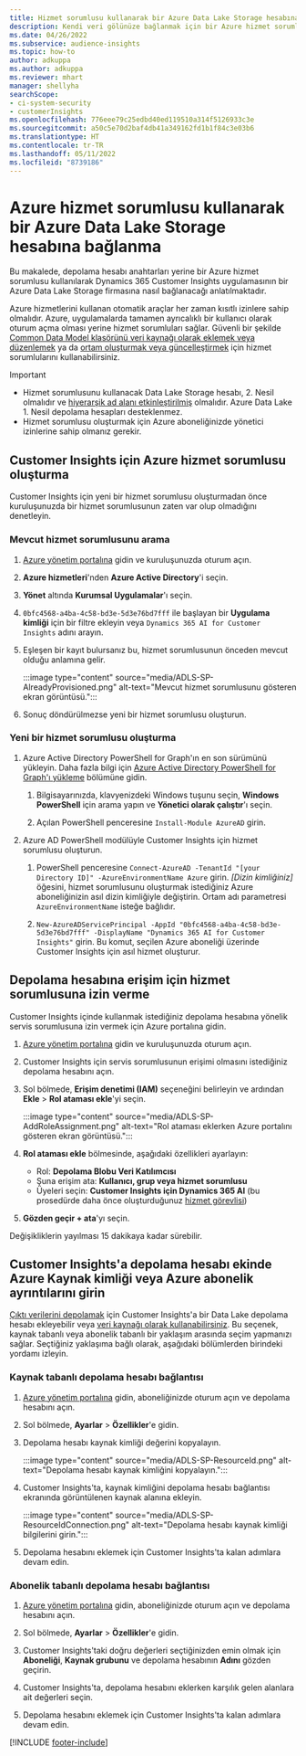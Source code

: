 ```yaml
---
title: Hizmet sorumlusu kullanarak bir Azure Data Lake Storage hesabına bağlanma
description: Kendi veri gölünüze bağlanmak için bir Azure hizmet sorumlusu kullanın.
ms.date: 04/26/2022
ms.subservice: audience-insights
ms.topic: how-to
author: adkuppa
ms.author: adkuppa
ms.reviewer: mhart
manager: shellyha
searchScope:
- ci-system-security
- customerInsights
ms.openlocfilehash: 776eee79c25edbd40ed119510a314f5126933c3e
ms.sourcegitcommit: a50c5e70d2baf4db41a349162fd1b1f84c3e03b6
ms.translationtype: HT
ms.contentlocale: tr-TR
ms.lasthandoff: 05/11/2022
ms.locfileid: "8739186"
---
```

# <a name="connect-to-an-azure-data-lake-storage-account-by-using-an-azure-service-principal"></a>Azure hizmet sorumlusu kullanarak bir Azure Data Lake Storage hesabına bağlanma

Bu makalede, depolama hesabı anahtarları yerine bir Azure hizmet sorumlusu kullanılarak Dynamics 365 Customer Insights uygulamasının bir Azure Data Lake Storage firmasına nasıl bağlanacağı anlatılmaktadır. 

Azure hizmetlerini kullanan otomatik araçlar her zaman kısıtlı izinlere sahip olmalıdır. Azure, uygulamalarda tamamen ayrıcalıklı bir kullanıcı olarak oturum açma olması yerine hizmet sorumluları sağlar. Güvenli bir şekilde [Common Data Model klasörünü veri kaynağı olarak eklemek veya düzenlemek](connect-common-data-model.md) ya da [ortam oluşturmak veya güncelleştirmek](create-environment.md) için hizmet sorumlularını kullanabilirsiniz.

> [!IMPORTANT]
> - Hizmet sorumlusunu kullanacak Data Lake Storage hesabı, 2. Nesil olmalıdır ve [hiyerarşik ad alanı etkinleştirilmiş](/azure/storage/blobs/data-lake-storage-namespace) olmalıdır. Azure Data Lake 1. Nesil depolama hesapları desteklenmez.
> - Hizmet sorumlusu oluşturmak için Azure aboneliğinizde yönetici izinlerine sahip olmanız gerekir.

## <a name="create-an-azure-service-principal-for-customer-insights"></a>Customer Insights için Azure hizmet sorumlusu oluşturma

Customer Insights için yeni bir hizmet sorumlusu oluşturmadan önce kuruluşunuzda bir hizmet sorumlusunun zaten var olup olmadığını denetleyin.

### <a name="look-for-an-existing-service-principal"></a>Mevcut hizmet sorumlusunu arama

1. [Azure yönetim portalına](https://portal.azure.com) gidin ve kuruluşunuzda oturum açın.

2. **Azure hizmetleri**'nden **Azure Active Directory**'i seçin.

3. **Yönet** altında **Kurumsal Uygulamalar**'ı seçin.

4. `0bfc4568-a4ba-4c58-bd3e-5d3e76bd7fff` ile başlayan bir **Uygulama kimliği** için bir filtre ekleyin veya `Dynamics 365 AI for Customer Insights` adını arayın.

5. Eşleşen bir kayıt bulursanız bu, hizmet sorumlusunun önceden mevcut olduğu anlamına gelir. 
   
   :::image type="content" source="media/ADLS-SP-AlreadyProvisioned.png" alt-text="Mevcut hizmet sorumlusunu gösteren ekran görüntüsü.":::
   
6. Sonuç döndürülmezse yeni bir hizmet sorumlusu oluşturun.

### <a name="create-a-new-service-principal"></a>Yeni bir hizmet sorumlusu oluşturma

1. Azure Active Directory PowerShell for Graph'ın en son sürümünü yükleyin. Daha fazla bilgi için [Azure Active Directory PowerShell for Graph'ı yükleme](/powershell/azure/active-directory/install-adv2) bölümüne gidin.

   1. Bilgisayarınızda, klavyenizdeki Windows tuşunu seçin, **Windows PowerShell** için arama yapın ve **Yönetici olarak çalıştır**'ı seçin.
   
   1. Açılan PowerShell penceresine `Install-Module AzureAD` girin.

2. Azure AD PowerShell modülüyle Customer Insights için hizmet sorumlusu oluşturun.

   1. PowerShell penceresine `Connect-AzureAD -TenantId "[your Directory ID]" -AzureEnvironmentName Azure` girin. *[Dizin kimliğiniz]* öğesini, hizmet sorumlusunu oluşturmak istediğiniz Azure aboneliğinizin asıl dizin kimliğiyle değiştirin. Ortam adı parametresi `AzureEnvironmentName` isteğe bağlıdır.
  
   1. `New-AzureADServicePrincipal -AppId "0bfc4568-a4ba-4c58-bd3e-5d3e76bd7fff" -DisplayName "Dynamics 365 AI for Customer Insights"` girin. Bu komut, seçilen Azure aboneliği üzerinde Customer Insights için asıl hizmet oluşturur. 

## <a name="grant-permissions-to-the-service-principal-to-access-the-storage-account"></a>Depolama hesabına erişim için hizmet sorumlusuna izin verme

Customer Insights içinde kullanmak istediğiniz depolama hesabına yönelik servis sorumlusuna izin vermek için Azure portalına gidin.

1. [Azure yönetim portalına](https://portal.azure.com) gidin ve kuruluşunuzda oturum açın.

1. Customer Insights için servis sorumlusunun erişimi olmasını istediğiniz depolama hesabını açın.

1. Sol bölmede, **Erişim denetimi (IAM)** seçeneğini belirleyin ve ardından **Ekle** > **Rol ataması ekle**'yi seçin.

   :::image type="content" source="media/ADLS-SP-AddRoleAssignment.png" alt-text="Rol ataması eklerken Azure portalını gösteren ekran görüntüsü.":::

1. **Rol ataması ekle** bölmesinde, aşağıdaki özellikleri ayarlayın:
   - Rol: **Depolama Blobu Veri Katılımcısı**
   - Şuna erişim ata: **Kullanıcı, grup veya hizmet sorumlusu**
   - Üyeleri seçin: **Customer Insights için Dynamics 365 AI** (bu prosedürde daha önce oluşturduğunuz [hizmet görevlisi](#create-a-new-service-principal))

1.  **Gözden geçir + ata**'yı seçin.

Değişikliklerin yayılması 15 dakikaya kadar sürebilir.

## <a name="enter-the-azure-resource-id-or-the-azure-subscription-details-in-the-storage-account-attachment-to-customer-insights"></a>Customer Insights'a depolama hesabı ekinde Azure Kaynak kimliği veya Azure abonelik ayrıntılarını girin

[Çıktı verilerini depolamak](manage-environments.md) için Customer Insights'a bir Data Lake depolama hesabı ekleyebilir veya [veri kaynağı olarak kullanabilirsiniz](connect-dataverse-managed-lake.md). Bu seçenek, kaynak tabanlı veya abonelik tabanlı bir yaklaşım arasında seçim yapmanızı sağlar. Seçtiğiniz yaklaşıma bağlı olarak, aşağıdaki bölümlerden birindeki yordamı izleyin.

### <a name="resource-based-storage-account-connection"></a>Kaynak tabanlı depolama hesabı bağlantısı

1. [Azure yönetim portalına](https://portal.azure.com) gidin, aboneliğinizde oturum açın ve depolama hesabını açın.

1. Sol bölmede, **Ayarlar** > **Özellikler**'e gidin.

1. Depolama hesabı kaynak kimliği değerini kopyalayın.

   :::image type="content" source="media/ADLS-SP-ResourceId.png" alt-text="Depolama hesabı kaynak kimliğini kopyalayın.":::

1. Customer Insights'ta, kaynak kimliğini depolama hesabı bağlantısı ekranında görüntülenen kaynak alanına ekleyin.

   :::image type="content" source="media/ADLS-SP-ResourceIdConnection.png" alt-text="Depolama hesabı kaynak kimliği bilgilerini girin.":::   

1. Depolama hesabını eklemek için Customer Insights'ta kalan adımlara devam edin.

### <a name="subscription-based-storage-account-connection"></a>Abonelik tabanlı depolama hesabı bağlantısı

1. [Azure yönetim portalına](https://portal.azure.com) gidin, aboneliğinizde oturum açın ve depolama hesabını açın.

1. Sol bölmede, **Ayarlar** > **Özellikler**'e gidin.

1. Customer Insights'taki doğru değerleri seçtiğinizden emin olmak için **Aboneliği**, **Kaynak grubunu** ve depolama hesabının **Adını** gözden geçirin.

1. Customer Insights'ta, depolama hesabını eklerken karşılık gelen alanlara ait değerleri seçin.

1. Depolama hesabını eklemek için Customer Insights'ta kalan adımlara devam edin.


[!INCLUDE [footer-include](includes/footer-banner.md)]